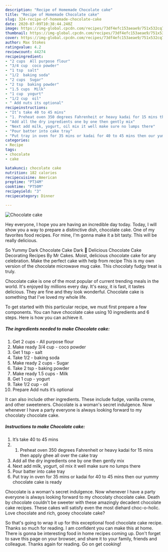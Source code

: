 ```yaml
---
description: "Recipe of Homemade Chocolate cake"
title: "Recipe of Homemade Chocolate cake"
slug: 324-recipe-of-homemade-chocolate-cake
date: 2020-07-09T10:38:44.240Z
image: https://img-global.cpcdn.com/recipes/73df4efc153aeae9/751x532cq70/chocolate-cake-recipe-main-photo.jpg
thumbnail: https://img-global.cpcdn.com/recipes/73df4efc153aeae9/751x532cq70/chocolate-cake-recipe-main-photo.jpg
cover: https://img-global.cpcdn.com/recipes/73df4efc153aeae9/751x532cq70/chocolate-cake-recipe-main-photo.jpg
author: Max Stokes
ratingvalue: 4.2
reviewcount: 44274
recipeingredient:
- "2 cups  All purpose flour"
- "3/4 cup  coco powder"
- "1 tsp  salt"
- "1/2  baking soda"
- "2 cups  Sugar"
- "2 tsp  baking powder"
- "1.5 cups  Milk"
- "1 cup  yogurt"
- "1/2 cup  oil"
- " Add nuts its optional"
recipeinstructions:
- "It’s take 40 to 45 mins"
- "1. Preheat oven 350 degrees Fahrenheit or heavy kadai for 15 mins then apply ghee all over the cake tray"
- "Add all the dry ingredients one by one then gently mix"
- "Next add milk, yogurt, oil mix it well make sure no lumps there"
- "Pour batter into cake tray"
- "Put tray in oven for 35 mins or kadai for 40 to 45 mins then our yummy chocolate cake is ready"
categories:
- Recipe
tags:
- chocolate
- cake

katakunci: chocolate cake 
nutrition: 182 calories
recipecuisine: American
preptime: "PT34M"
cooktime: "PT50M"
recipeyield: "3"
recipecategory: Dinner

---
```



![Chocolate cake](https://img-global.cpcdn.com/recipes/73df4efc153aeae9/751x532cq70/chocolate-cake-recipe-main-photo.jpg)

Hey everyone, I hope you are having an incredible day today. Today, I will show you a way to prepare a distinctive dish, chocolate cake. One of my favorites food recipes. For mine, I'm gonna make it a bit tasty. This will be really delicious.

So Yummy Dark Chocolate Cake Dark 💖 Delicious Chocolate Cake Decorating Recipes By Mr Cakes. Moist, delicious chocolate cake for any celebration. Make the perfect cake with help from recipe This is my own version of the chocolate microwave mug cake. This chocolaty fudgy treat is truly.

Chocolate cake is one of the most popular of current trending meals in the world. It's enjoyed by millions every day. It's easy, it is fast, it tastes delicious. They are fine and they look wonderful. Chocolate cake is something that I've loved my whole life.


To get started with this particular recipe, we must first prepare a few components. You can have chocolate cake using 10 ingredients and 6 steps. Here is how you can achieve it.

<!--inarticleads1-->

##### The ingredients needed to make Chocolate cake:

1. Get 2 cups - All purpose flour
1. Make ready 3/4 cup - coco powder
1. Get 1 tsp - salt
1. Take 1/2 - baking soda
1. Make ready 2 cups - Sugar
1. Take 2 tsp - baking powder
1. Make ready 1.5 cups - Milk
1. Get 1 cup - yogurt
1. Take 1/2 cup - oil
1. Prepare  Add nuts it’s optional


It can also include other ingredients. These include fudge, vanilla creme, and other sweeteners. Chocolate is a woman&#39;s secret indulgence. Now whenever I have a party everyone is always looking forward to my chocolaty chocolate cake. 

<!--inarticleads2-->

##### Instructions to make Chocolate cake:

1. It’s take 40 to 45 mins
1. 1. Preheat oven 350 degrees Fahrenheit or heavy kadai for 15 mins then apply ghee all over the cake tray
1. Add all the dry ingredients one by one then gently mix
1. Next add milk, yogurt, oil mix it well make sure no lumps there
1. Pour batter into cake tray
1. Put tray in oven for 35 mins or kadai for 40 to 45 mins then our yummy chocolate cake is ready


Chocolate is a woman&#39;s secret indulgence. Now whenever I have a party everyone is always looking forward to my chocolaty chocolate cake. Death by chocolate couldn&#39;t be sweeter with these amazingly decadent chocolate cake recipes. These cakes will satisfy even the most diehard choc-o-holic. Love chocolate and rich, gooey chocolate cake? 

So that's going to wrap it up for this exceptional food chocolate cake recipe. Thanks so much for reading. I am confident you can make this at home. There is gonna be interesting food in home recipes coming up. Don't forget to save this page on your browser, and share it to your family, friends and colleague. Thanks again for reading. Go on get cooking!
